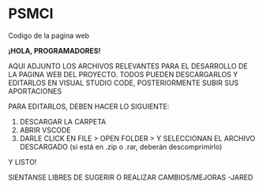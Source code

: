 # PSMCI
Codigo de la pagina web

**¡HOLA, PROGRAMADORES!**

AQUI ADJUNTO LOS ARCHIVOS RELEVANTES PARA EL DESARROLLO DE LA PAGINA WEB DEL PROYECTO.
TODOS PUEDEN DESCARGARLOS Y EDITARLOS EN VISUAL STUDIO CODE, POSTERIORMENTE SUBIR SUS APORTACIONES

PARA EDITARLOS, DEBEN HACER LO SIGUIENTE:

1. DESCARGAR LA CARPETA
2. ABRIR VSCODE
3. DARLE CLICK EN FILE > OPEN FOLDER > Y SELECCIONAN EL ARCHIVO DESCARGADO (si está en .zip o .rar, deberán descomprimirlo)

Y LISTO!

SIENTANSE LIBRES DE SUGERIR O REALIZAR CAMBIOS/MEJORAS
-JARED
